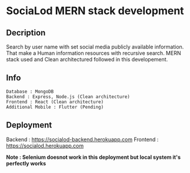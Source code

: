 # SociaLod MERN stack development

Decription
---
Search by user name with set social media publicly available information. That make a Human information resources with recursive search.
MERN stack used and Clean architectured followed in this developement.

Info
---
    Database : MongoDB 
    Backend : Express, Node.js (Clean architecture)
    Frontend : React (Clean architecture)
    Additional Mobile : Flutter (Pending)

Deployment
---
Backend : <a href="https://socialod-backend.herokuapp.com">https://socialod-backend.herokuapp.com</a>
Frontend : <a href="https://socialod.herokuapp.com">https://socialod.herokuapp.com</a>

<b color="red">Note : Selenium doesnot work in this deployment but local system it's perfectly works</b>